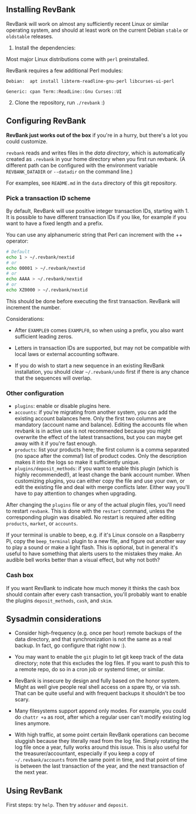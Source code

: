## Installing RevBank

RevBank will work on almost any sufficiently recent Linux or similar operating
system, and should at least work on the current Debian `stable` or `oldstable`
releases.


1. Install the dependencies:

Most major Linux distributions come with `perl` preinstalled.

RevBank requires a few additional Perl modules:

```
Debian:  apt install libterm-readline-gnu-perl libcurses-ui-perl

Generic: cpan Term::ReadLine::Gnu Curses::UI
```

2. Clone the repository, run `./revbank` :)

## Configuring RevBank

**RevBank just works out of the box** if you're in a hurry, but there's a lot you
could customize.

`revbank` reads and writes files in the _data directory_, which is
automatically created as `.revbank` in your home directory when you first run
revbank. (A different path can be configured with the environment variable
`REVBANK_DATADIR` or `--datadir` on the command line.)

For examples, see `README.md` in the `data` directory of this git repository.

### Pick a transaction ID scheme

By default, RevBank will use positive integer transaction IDs, starting with 1.
It is possible to have different transaction IDs if you like, for example if
you want to have a fixed length and a prefix.

You can use any alphanumeric string that Perl can increment with the ++ operator:

```sh
# Default
echo 1 > ~/.revbank/nextid
# or
echo 00001 > ~/.revbank/nextid
# or
echo AAAA > ~/.revbank/nextid
# or
echo XZ0000 > ~/.revbank/nextid
```

This should be done before executing the first transaction. RevBank will
increment the number.

Considerations:

- After `EXAMPLE9` comes `EXAMPLF0`, so when using a prefix, you also want
  sufficient leading zeros.

- Letters in transaction IDs are supported, but may not be compatible with
  local laws or external accounting software.

- If you do wish to start a new sequence in an existing RevBank installation,
  you should clear `~/.revbank/undo` first if there is any chance that the
  sequences will overlap.

### Other configuration

- `plugins`: enable or disable plugins here.
- `accounts`: if you're migrating from another system, you can add the
  existing account balances here. Only the first two columns are mandatory
  (account name and balance). Editing the accounts file when revbank is in
  active use is not recommended because you might overwrite the effect of the
  latest transactions, but you can maybe get away with it if you're fast
  enough.
- `products`: list your products here; the first column is a comma
  separated (no space after the comma!) list of product codes. Only the
  description makes it into the logs so make it sufficiently unique.
- `plugins/deposit_methods`: if you want to enable this plugin (which is highly
  recommended!), at least change the bank account number. When customizing
  plugins, you can either copy the file and use your own, or edit the existing
  file and deal with merge conflicts later. Either way you'll have to pay
  attention to changes when upgrading.

After changing the `plugins` file or any of the actual plugin files, you'll
need to restart `revbank`. This is done with the `restart` command, unless the
corresponding plugin was disabled. No restart is required after editing
`products`, `market`, or `accounts`.

If your terminal is unable to beep, e.g. if it's Linux console on a Raspberry
Pi, copy the `beep_terminal` plugin to a new file, and figure out another way
to play a sound or make a light flash. This is optional, but in general it's
useful to have something that alerts users to the mistakes they make. An
audible bell works better than a visual effect, but why not both?

### Cash box

If you want RevBank to indicate how much money it thinks the cash box should
contain after every cash transaction, you'll probably want to enable the
plugins `deposit_methods`, `cash`, and `skim`.

## Sysadmin considerations

- Consider high-frequency (e.g. once per hour) remote backups of the data
  directory, and that synchronization is not the same as a real backup. In
  fact, go configure that right now :).

- You may want to enable the `git` plugin to let git keep track of the data
  directory; note that this excludes the log files. If you want to push this to
  a remote repo, do so in a cron job or systemd timer, or similar.

- RevBank is insecure by design and fully based on the honor system. Might as
  well give people real shell access on a spare tty, or via ssh. That can be
  quite useful and with frequent backups it shouldn't be too scary.

- Many filesystems support append only modes. For example, you could do `chattr
  +a` as root, after which a regular user can't modify existing log lines
  anymore.

- With high traffic, at some point certain RevBank operations can become
  sluggish because they literally read from the log file. Simply rotating the
  log file once a year, fully works around this issue. This is also useful for
  the treasurer/accountant, especially if you keep a copy of
  `~/.revbank/accounts` from the same point in time, and that point of time is
  between the last transaction of the year, and the next transaction of the next
  year.

## Using RevBank

First steps: try `help`. Then try `adduser` and `deposit`.
